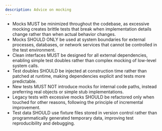 ```yaml
---
description: Advice on mocking
---
```


- Mocks MUST be minimized throughout the codebase, as excessive mocking creates brittle tests that break when implementation details change rather than when actual behavior changes.
- Mocks SHOULD ONLY be used at system boundaries for external processes, databases, or network services that cannot be controlled in the test environment.
- Clean interfaces MUST be designed for all external dependencies, enabling simple test doubles rather than complex mocking of low-level system calls.
- Test doubles SHOULD be injected at construction time rather than patched at runtime, making dependencies explicit and tests more predictable.
- New tests MUST NOT introduce mocks for internal code paths, instead preferring real objects or simple stub implementations.
- Legacy tests with excessive mocks SHOULD be refactored only when touched for other reasons, following the principle of incremental improvement.
- Test data SHOULD use fixture files stored in version control rather than programmatically generated temporary data, improving test reproducibility and debugging.
